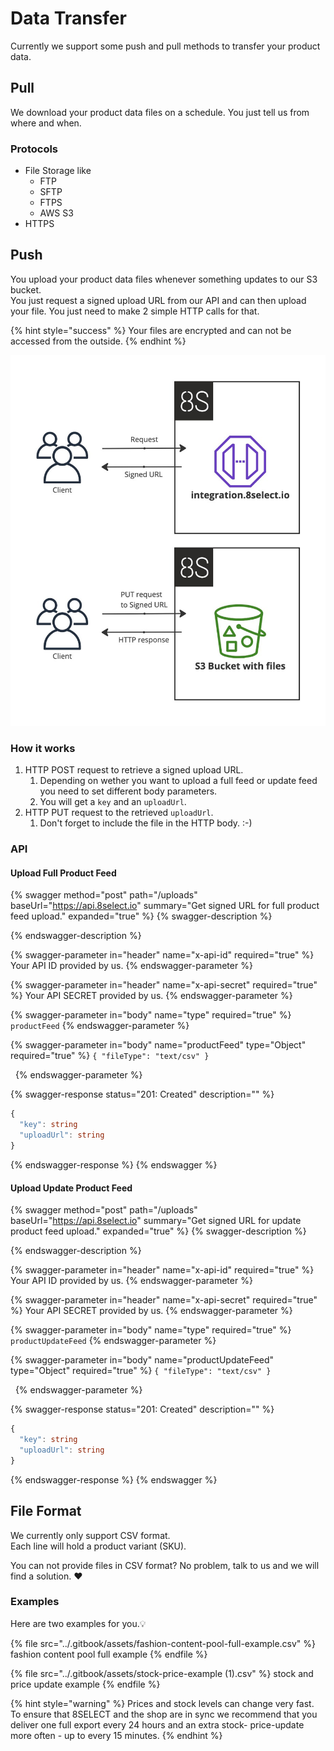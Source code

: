 # Data Transfer

Currently we support some push and pull methods to transfer your product data.

## Pull

We download your product data files on a schedule. You just tell us from where and when.

### Protocols

* File Storage like
  * FTP
  * SFTP
  * FTPS
  * AWS S3
* HTTPS

## Push

You upload your product data files whenever something updates to our S3 bucket.\
You just request a signed upload URL from our API and can then upload your file. You just need to make 2 simple HTTP calls for that.

{% hint style="success" %}
Your files are encrypted and can not be accessed from the outside.
{% endhint %}

![](<../.gitbook/assets/Product Import - Frame 1 (1).jpg>)

### How it works

1. HTTP POST request to retrieve a signed upload URL.
   1. Depending on wether you want to upload a full feed or update feed you need to set different body parameters.
   2. You will get a `key` and an `uploadUrl`.
2. HTTP PUT request to the retrieved `uploadUrl`.
   1. Don't forget to include the file in the HTTP body. :-)&#x20;

### API

#### Upload Full Product Feed&#x20;

{% swagger method="post" path="/uploads" baseUrl="https://api.8select.io" summary="Get signed URL for full product feed upload." expanded="true" %}
{% swagger-description %}

{% endswagger-description %}

{% swagger-parameter in="header" name="x-api-id" required="true" %}
Your API ID provided by us.
{% endswagger-parameter %}

{% swagger-parameter in="header" name="x-api-secret" required="true" %}
Your API SECRET provided by us.
{% endswagger-parameter %}

{% swagger-parameter in="body" name="type" required="true" %}
`productFeed`
{% endswagger-parameter %}

{% swagger-parameter in="body" name="productFeed" type="Object" required="true" %}
`{ "fileType": "text/csv" }`

 
{% endswagger-parameter %}

{% swagger-response status="201: Created" description="" %}
```typescript
{ 
  "key": string 
  "uploadUrl": string
}
```
{% endswagger-response %}
{% endswagger %}

#### Upload Update Product Feed&#x20;

{% swagger method="post" path="/uploads" baseUrl="https://api.8select.io" summary="Get signed URL for update product feed upload." expanded="true" %}
{% swagger-description %}

{% endswagger-description %}

{% swagger-parameter in="header" name="x-api-id" required="true" %}
Your API ID provided by us.
{% endswagger-parameter %}

{% swagger-parameter in="header" name="x-api-secret" required="true" %}
Your API SECRET provided by us.
{% endswagger-parameter %}

{% swagger-parameter in="body" name="type" required="true" %}
`productUpdateFeed`
{% endswagger-parameter %}

{% swagger-parameter in="body" name="productUpdateFeed" type="Object" required="true" %}
`{ "fileType": "text/csv" }`

 
{% endswagger-parameter %}

{% swagger-response status="201: Created" description="" %}
```typescript
{ 
  "key": string 
  "uploadUrl": string
}
```
{% endswagger-response %}
{% endswagger %}

## File Format

We currently only support CSV format.\
Each line will hold a product variant (SKU).

You can not provide files in CSV format? No problem, talk to us and we will find a solution. :heart:

### Examples

Here are two examples for you.:bulb:

{% file src="../.gitbook/assets/fashion-content-pool-full-example.csv" %}
fashion content pool full example
{% endfile %}

{% file src="../.gitbook/assets/stock-price-example (1).csv" %}
stock and price update example
{% endfile %}

{% hint style="warning" %}
Prices and stock levels can change very fast. To ensure that 8SELECT and the shop are in sync we recommend that you deliver one full export every 24 hours and an extra stock- price-update more often - up to every 15 minutes.
{% endhint %}
